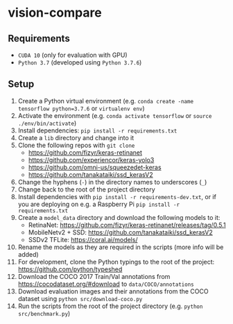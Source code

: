 # vision-compare

## Requirements

- `CUDA 10` (only for evaluation with GPU)
- `Python 3.7` (developed using `Python 3.7.6`)

## Setup

1. Create a Python virtual environment (e.g. `conda create -name tensorflow python=3.7.6` or `virtualenv env`)
2. Activate the environment (e.g. `conda activate tensorflow` or `source ./env/bin/activate`)
3. Install dependencies: `pip install -r requirements.txt`
4. Create a `lib` directory and change into it
5. Clone the following repos with `git clone`
   - https://github.com/fizyr/keras-retinanet
   - https://github.com/experiencor/keras-yolo3
   - https://github.com/omni-us/squeezedet-keras
   - https://github.com/tanakataiki/ssd_kerasV2
6. Change the hyphens (`-`) in the directory names to underscores (`_`)
7. Change back to the root of the project directory
8. Install dependencies with `pip install -r requirements-dev.txt`, or if you are deploying on e.g. a Raspberry Pi `pip install -r requirements.txt`
9. Create a `model_data` directory and download the following models to it:
   - RetinaNet: https://github.com/fizyr/keras-retinanet/releases/tag/0.5.1
   - MobileNetv2 + SSD: https://github.com/tanakataiki/ssd_kerasV2
   - SSDv2 TFLite: https://coral.ai/models/
10. Rename the models as they are required in the scripts (more info will be added)
11. For development, clone the Python typings to the root of the project: https://github.com/python/typeshed
12. Download the COCO 2017 Train/Val annotations from https://cocodataset.org/#download to `data/COCO/annotations`
13. Download evaluation images and their annotations from the COCO dataset using `python src/download-coco.py`
14. Run the scripts from the root of the project directory (e.g. `python src/benchmark.py`)
